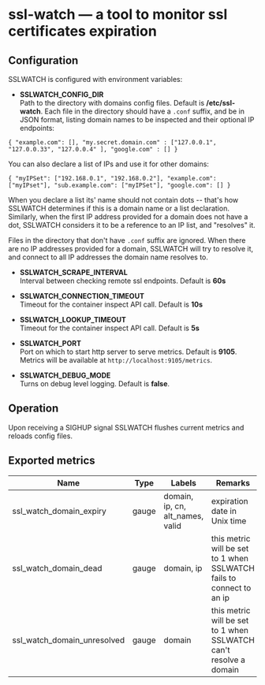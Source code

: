 ssl-watch — a tool to monitor ssl certificates expiration
=======================================

Configuration
-------------

SSLWATCH is configured with environment variables:

* **SSLWATCH_CONFIG_DIR**  
Path to the directory with domains config files. Default is **/etc/ssl-watch**.
Each file in the directory should have a `.conf` suffix, and be in JSON format, 
listing domain names to be inspected and their optional IP endpoints:
```
{ "example.com": [], "my.secret.domain.com" : ["127.0.0.1", "127.0.0.33", "127.0.0.4" ], "google.com" : [] }

```
You can also declare a list of IPs and use it for other domains:
```
{ "myIPSet": ["192.168.0.1", "192.168.0.2"], "example.com": ["myIPset"], "sub.example.com": ["myIPSet"], "google.com": [] }
```

When you declare a list its' name should not contain dots -- that's how
SSLWATCH determines if this is a domain name or a list declaration. Similarly, when the first 
IP address provided for a domain does not have a dot, SSLWATCH considers it to be a reference to
an IP list, and "resolves" it.

Files in the directory that don't have `.conf` suffix are ignored.
When there are no IP addresses provided for a domain, SSLWATCH will try to resolve
it, and connect to all IP addresses the domain name resolves to.

* **SSLWATCH_SCRAPE_INTERVAL**  
Interval between checking remote ssl endpoints. Default is **60s**

* **SSLWATCH_CONNECTION_TIMEOUT**  
Timeout for the container inspect API call. Default is **10s**

* **SSLWATCH_LOOKUP_TIMEOUT**  
Timeout for the container inspect API call. Default is **5s**

* **SSLWATCH_PORT**  
Port on which to start http server to serve metrics. Default is **9105**.
Metrics will be available at `http://localhost:9105/metrics`.

* **SSLWATCH_DEBUG_MODE**  
Turns on debug level logging. Default is **false**.

Operation
---------

Upon receiving a SIGHUP signal SSLWATCH flushes current metrics
and reloads config files.

Exported metrics
----------------

| Name | Type | Labels | Remarks |
| ---- | ---- | ------ | ------- |
| ssl_watch_domain_expiry | gauge | domain, ip, cn, alt_names, valid | expiration date in Unix time |
| ssl_watch_domain_dead | gauge | domain, ip | this metric will be set to 1 when SSLWATCH fails to connect to an ip |
| ssl_watch_domain_unresolved | gauge | domain | this metric will be set to 1 when SSLWATCH can't resolve a domain |

